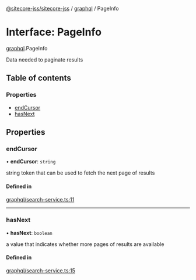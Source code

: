 [@sitecore-jss/sitecore-jss](../README.md) / [graphql](../modules/graphql.md) / PageInfo

# Interface: PageInfo

[graphql](../modules/graphql.md).PageInfo

Data needed to paginate results

## Table of contents

### Properties

- [endCursor](graphql.PageInfo.md#endcursor)
- [hasNext](graphql.PageInfo.md#hasnext)

## Properties

### endCursor

• **endCursor**: `string`

string token that can be used to fetch the next page of results

#### Defined in

[graphql/search-service.ts:11](https://github.com/Sitecore/jss/blob/f3aaeea83/packages/sitecore-jss/src/graphql/search-service.ts#L11)

___

### hasNext

• **hasNext**: `boolean`

a value that indicates whether more pages of results are available

#### Defined in

[graphql/search-service.ts:15](https://github.com/Sitecore/jss/blob/f3aaeea83/packages/sitecore-jss/src/graphql/search-service.ts#L15)
